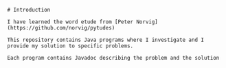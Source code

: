     # Introduction
    
    I have learned the word etude from [Peter Norvig](https://github.com/norvig/pytudes)
    
    This repository contains Java programs where I investigate and I provide my solution to specific problems.
    
    Each program contains Javadoc describing the problem and the solution